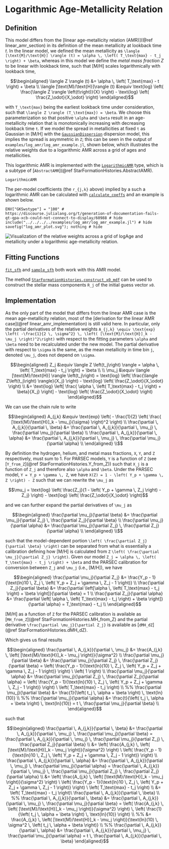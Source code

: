 # Logarithmic Age-Metallicity Relation

## Definition

This model differs from the [linear age-metallicity relation (AMR)](@ref linear_amr_section) in its definition of the mean metallicity at lookback time $t$. In the linear model, we defined the mean metallicity as ``\langle [\text{M}/\text{H}] \rangle (t) = \alpha \, \left( T_\text{max} - t_j \right) + \beta``, whereas in this model we define the *metal mass fraction* $Z$ to be linear with lookback time, such that [M/H] scales logarithmically with lookback time,

```math
\begin{aligned}
\langle Z \rangle (t) &= \alpha \, \left( T_\text{max} - t \right) + \beta \\
\langle [\text{M}/\text{H}]\rangle (t) &\equiv \text{log} \left( \frac{\langle Z \rangle \left(t\right)}{X} \right) - \text{log} \left( \frac{Z_\odot}{X_\odot} \right)
\end{aligned}
```

with ``T_\text{max}`` being the earliest lookback time under consideration, such that ``\langle Z \rangle (T_\text{max}) = \beta``. We choose this parameterization so that positive ``\alpha`` and ``\beta`` result in an age-metallicity relation that is monotonically increasing with decreasing lookback time ``t``. If we model the spread in metallicities at fixed ``t`` as Gaussian in [M/H] with the [`GaussianDispersion`](@ref) dispersion model, this implies the spread is asymmetric in ``Z``; this can be seen in the output of `examples/log_amr/log_amr_example.jl`, shown below, which illustrates the relative weights due to a logarithmic AMR across a grid of ages and metallicities.

This logarithmic AMR is implemented with the [`LogarithmicAMR`](@ref) type, which is a subtype of [`AbstractAMR`](@ref StarFormationHistories.AbstractAMR).

```@docs
LogarithmicAMR
```

The per-model coefficients (the ``r_{j,k}`` above) implied by a such a logarithmic AMR can be calculated with [`calculate_coeffs`](@ref) and an example is shown below.

```@example
ENV["GKSwstype"] = "100" # https://discourse.julialang.org/t/generation-of-documentation-fails-qt-qpa-xcb-could-not-connect-to-display/60988 # hide
include("../../../../examples/log_amr/log_amr_example.jl") # hide
savefig("log_amr_plot.svg"); nothing # hide
```

![Visualization of the relative weights across a grid of logAge and metallicity under a logarithmic age-metallicity relation.](log_amr_plot.svg)

## Fitting Functions

[`fit_sfh`](@ref) and [`sample_sfh`](@ref) both work with this AMR model.

The method [`StarFormationHistories.construct_x0_mdf`](@ref) can be used to construct the stellar mass components ``R_j`` of the initial guess vector `x0`.

## Implementation

As the only part of the model that differs from the linear AMR case is the mean age-metallicity relation, most of the [derivation for the linear AMR case](@ref linear_amr_implementation) is still valid here. In particular, only the partial derivatives of the relative weights ``A_{j,k} \equiv \text{exp} \left( -\frac{1}{2 \, \sigma^2} \, \left( [\text{M}/\text{H}]_k - \mu_j \right)^2\right)`` with respect to the fitting parameters ``\alpha`` and ``\beta`` need to be recalculated under the new model. The partial derivative with respect to ``\sigma`` is the same, as the mean metallicity in time bin ``j``, denoted ``\mu_j``, does not depend on ``\sigma``.

```math
\begin{aligned}
Z_j &\equiv \langle Z \left(t_j\right) \rangle = \alpha \, \left( T_\text{max} - t_j \right) + \beta \\
 \\
\mu_j &\equiv \langle [\text{M}/\text{H}] \rangle \left(t_j\right) = \text{log} \left( \frac{\langle Z\left(t_j\right) \rangle}{X_j} \right) - \text{log} \left( \frac{Z_\odot}{X_\odot} \right) \\
&= \text{log} \left[ \frac{ \alpha \, \left( T_\text{max} - t_j \right) + \beta}{X_j} \right] - \text{log} \left( \frac{Z_\odot}{X_\odot} \right)
\end{aligned}
```

We can use the chain rule to write

```math
\begin{aligned}
A_{j,k} &\equiv \text{exp} \left( - \frac{1}{2} \left( \frac{ [\text{M}/\text{H}]_k - \mu_j}{\sigma} \right)^2 \right) \\
\frac{\partial \, A_{j,k}}{\partial \, \beta} &= \frac{\partial \, A_{j,k}}{\partial \, \mu_j} \, \frac{\partial \mu_j}{\partial \beta} \\
\frac{\partial \, A_{j,k}}{\partial \, \alpha} &= \frac{\partial \, A_{j,k}}{\partial \, \mu_j} \, \frac{\partial \mu_j}{\partial \alpha} \\
\end{aligned} \\
```

By definition the hydrogen, helium, and metal mass fractions, ``X``, ``Y``, and ``Z`` respectively, must sum to 1. For PARSEC models, ``Y`` is a function of ``Z`` (see [`Y_from_Z`](@ref StarFormationHistories.Y_from_Z)) such that ``X_j`` is a function of ``Z_j`` and therefore also ``\alpha`` and ``\beta``. Under the PARSEC model, ``Y = Y_p + \gamma \, Z``, we have ``X(Z) = 1 - \left( Y_p + \gamma \, Z \right) - Z`` such that we can rewrite the ``\mu_j`` as 

```math
\mu_j = \text{log} \left( \frac{Z_j}{1 - \left( Y_p + \gamma \, Z_j \right) - Z_j} \right) - \text{log} \left( \frac{Z_\odot}{X_\odot} \right)
```

and we can further expand the partial derivatives of ``\mu_j`` as

```math
\begin{aligned}
\frac{\partial \mu_j}{\partial \beta} &= \frac{\partial \mu_j}{\partial Z_j} \, \frac{\partial Z_j}{\partial \beta} \\
\frac{\partial \mu_j}{\partial \alpha} &= \frac{\partial \mu_j}{\partial Z_j} \, \frac{\partial Z_j}{\partial \alpha} \\
\end{aligned} \\
```

such that the model-dependent portion ``\left( \frac{\partial Z_j}{\partial \beta} \right)`` can be separated from what is essentially a calibration defining how [M/H] is calculated from ``Z`` ``\left( \frac{\partial \mu_j}{\partial Z_j} \right)``. Given our model ``Z_j = \alpha \, \left( T_\text{max} - t_j \right) + \beta`` and the PARSEC calibration for conversion between ``Z_j`` and ``\mu_j`` (i.e., [M/H]), we have

```math
\begin{aligned}
\frac{\partial \mu_j}{\partial Z_j} &= \frac{Y_p - 1}{\text{ln}10 \, Z_j \, \left( Y_p + Z_j + \gamma \, Z_j - 1 \right)} \\
\frac{\partial Z_j}{\partial \beta} &= \frac{\partial \left[\alpha \, \left( T_\text{max} - t_j \right) + \beta \right]}{\partial \beta} = 1 \\
\frac{\partial Z_j}{\partial \alpha} &= \frac{\partial \left[ \alpha \, \left( T_\text{max} - t_j \right) + \beta \right]}{\partial \alpha} = T_\text{max} - t_j \\
\end{aligned}
```

[M/H] as a function of ``Z`` for the PARSEC calibration is available as [`MH_from_Z`](@ref StarFormationHistories.MH_from_Z) and the partial derivative ``\frac{\partial \mu_j}{\partial Z_j}`` is available as [`dMH_dZ`](@ref StarFormationHistories.dMH_dZ).


Which gives us final results

```math
\begin{aligned}
\frac{\partial \, A_{j,k}}{\partial \, \mu_j} &= \frac{A_{j,k} \, \left( [\text{M}/\text{H}]_k - \mu_j \right)}{\sigma^2} \\
\frac{\partial \mu_j}{\partial \beta} &= \frac{\partial \mu_j}{\partial Z_j} \, \frac{\partial Z_j}{\partial \beta} = \left( \frac{Y_p - 1}{\text{ln}(10) \, Z_j \, \left( Y_p + Z_j + \gamma \, Z_j - 1 \right)} \right) \ \left( 1 \right) \\
\frac{\partial \mu_j}{\partial \alpha} &= \frac{\partial \mu_j}{\partial Z_j} \, \frac{\partial Z_j}{\partial \alpha} = \left( \frac{Y_p - 1}{\text{ln}(10) \, Z_j \, \left( Y_p + Z_j + \gamma \, Z_j - 1 \right)} \right) \ \left( T_\text{max} - t_j \right) \\

%% \frac{\partial \mu_j}{\partial \beta} &= \frac{1}{\left( t_j \, \alpha + \beta \right) \, \text{ln}(10)} \\
%% \frac{\partial \mu_j}{\partial \alpha} &= \frac{t}{\left( t_j \, \alpha + \beta \right) \, \text{ln}(10)} = t \, \frac{\partial \mu_j}{\partial \beta} \\
\end{aligned}
```

such that

```math
\begin{aligned}
\frac{\partial \, A_{j,k}}{\partial \, \beta} &= \frac{\partial \, A_{j,k}}{\partial \, \mu_j} \, \frac{\partial \mu_j}{\partial \beta} = \frac{\partial \, A_{j,k}}{\partial \, \mu_j} \, \frac{\partial \mu_j}{\partial Z_j} \, \frac{\partial Z_j}{\partial \beta} \\
&= \left( \frac{A_{j,k} \, \left( [\text{M}/\text{H}]_k - \mu_j \right)}{\sigma^2} \right) \ \left( \frac{Y_p - 1}{\text{ln}10 \, Z_j \, \left( Y_p + Z_j + \gamma \, Z_j - 1 \right)} \right) \\
\frac{\partial \, A_{j,k}}{\partial \, \alpha} &= \frac{\partial \, A_{j,k}}{\partial \, \mu_j} \, \frac{\partial \mu_j}{\partial \alpha} = \frac{\partial \, A_{j,k}}{\partial \, \mu_j} \, \frac{\partial \mu_j}{\partial Z_j} \, \frac{\partial Z_j}{\partial \alpha} \\
&= \left( \frac{A_{j,k} \, \left( [\text{M}/\text{H}]_k - \mu_j \right)}{\sigma^2} \right) \ \left( \frac{Y_p - 1}{\text{ln}10 \, Z_j \, \left( Y_p + Z_j + \gamma \, Z_j - 1 \right)} \right) \ \left( T_\text{max} - t_j \right) \\
&= \left( T_\text{max} - t_j \right)\ \frac{\partial \, A_{j,k}}{\partial \, \beta} \\

%% \frac{\partial \, A_{j,k}}{\partial \, \beta} &= \frac{\partial \, A_{j,k}}{\partial \, \mu_j} \, \frac{\partial \mu_j}{\partial \beta} = \left( \frac{A_{j,k} \, \left( [\text{M}/\text{H}]_k - \mu_j \right)}{\sigma^2} \right) \, \left( \frac{1}{\left( t_j \, \alpha + \beta \right) \, \text{ln}(10)} \right) \\
%% &= \frac{A_{j,k} \, \left( [\text{M}/\text{H}]_k - \mu_j \right)}{\text{ln}(10) \, \sigma^2 \, \left( t_j \, \alpha + \beta \right)} \\
%% \frac{\partial \, A_{j,k}}{\partial \, \alpha} &= \frac{\partial \, A_{j,k}}{\partial \, \mu_j} \, \frac{\partial \mu_j}{\partial \alpha} = t \, \frac{\partial \, A_{j,k}}{\partial \, \beta}
\end{aligned}
```
